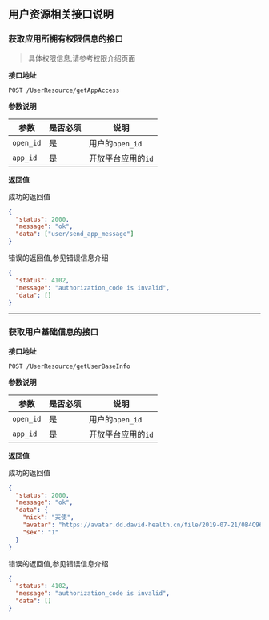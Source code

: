 ## **用户资源相关接口说明**

### **获取应用所拥有权限信息的接口**

> 具体权限信息,请参考权限介绍页面

**接口地址**

`POST /UserResource/getAppAccess`

**参数说明**

| 参数      | 是否必须 | 说明               |
| --------- | -------- | ------------------ |
| `open_id` | 是       | 用户的`open_id`    |
| `app_id`  | 是       | 开放平台应用的`id` |

**返回值**

成功的返回值

```json
{
  "status": 2000,
  "message": "ok",
  "data": ["user/send_app_message"]
}
```

错误的返回值,参见错误信息介绍

```json
{
  "status": 4102,
  "message": "authorization_code is invalid",
  "data": []
}
```

---

### **获取用户基础信息的接口**

**接口地址**

`POST /UserResource/getUserBaseInfo`

**参数说明**

| 参数      | 是否必须 | 说明               |
| --------- | -------- | ------------------ |
| `open_id` | 是       | 用户的`open_id`    |
| `app_id`  | 是       | 开放平台应用的`id` |

**返回值**

成功的返回值

```json
{
  "status": 2000,
  "message": "ok",
  "data": {
    "nick": "天使",
    "avatar": "https://avatar.dd.david-health.cn/file/2019-07-21/0B4C96B3-DD62-47F9-B9BF-080CAF090DBA.jpeg",
    "sex": "1"
  }
}
```

错误的返回值,参见错误信息介绍

```json
{
  "status": 4102,
  "message": "authorization_code is invalid",
  "data": []
}
```
